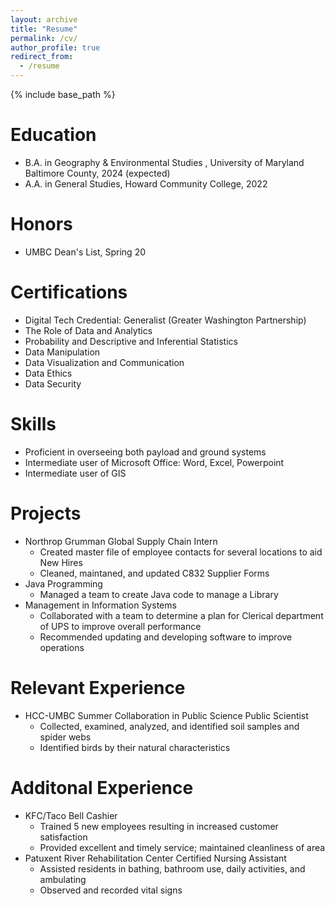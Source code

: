 ```yaml
---
layout: archive
title: "Resume"
permalink: /cv/
author_profile: true
redirect_from:
  - /resume
---
```


{% include base_path %}

Education
======
* B.A. in Geography & Environmental Studies , University of Maryland Baltimore County, 2024 (expected)
* A.A. in General Studies, Howard Community College, 2022

Honors
======
* UMBC Dean's List, Spring 20

Certifications
======
* Digital Tech Credential: Generalist (Greater Washington Partnership)
* The Role of Data and Analytics
* Probability and Descriptive and Inferential Statistics
* Data Manipulation
* Data Visualization and Communication
* Data Ethics
* Data Security

Skills
======
* Proficient in overseeing both payload and ground systems
* Intermediate user of Microsoft Office: Word, Excel, Powerpoint
* Intermediate user of GIS

Projects
======
* Northrop Grumman
Global Supply Chain Intern
  * Created master file of employee contacts for several locations to aid New Hires
  * Cleaned, maintaned, and updated C832 Supplier Forms
* Java Programming
  * Managed a team to create Java code to manage a Library
* Management in Information Systems
  * Collaborated with a team to determine a plan for Clerical department of UPS to improve overall performance
  * Recommended updating and developing software to improve operations 

Relevant Experience
======
* HCC-UMBC Summer Collaboration in Public Science
Public Scientist
  * Collected, examined, analyzed, and identified soil samples and spider webs
  * Identified birds by their natural characteristics
 
Additonal Experience
======
* KFC/Taco Bell
Cashier
  * Trained 5 new employees resulting in increased customer satisfaction
  * Provided excellent and timely service; maintained cleanliness of area
* Patuxent River Rehabilitation Center
Certified Nursing Assistant
  * Assisted residents in bathing, bathroom use, daily activities, and ambulating
  * Observed and recorded vital signs
